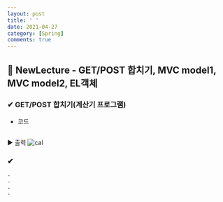 ```yaml
---
layout: post
title: ' '
date: 2021-04-27
category: [Spring]
comments: true
---
```


## 🔷 NewLecture - GET/POST 합치기, MVC model1, MVC model2, EL객체

### ✔ GET/POST 합치기(계산기 프로그램)

- 코드
  ```java

  ```

▶ 출력
![cal](https://user-images.githubusercontent.com/65608960/113576598-cddd7d80-965a-11eb-953b-1f4bf0aff7ac.gif)

### ✔

    -
    -
    -
    -
